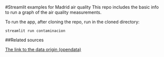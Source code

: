 #Streamlit examples for Madrid air quality
This repo includes the basic info to run a graph of the air quality measurements.

To run the app, after cloning the repo, run in the cloned directory:

````cli 
streamlit run contaminacion
````

##Related sources

[The link to the data origin (opendata)](https://datos.madrid.es/portal/site/egob/menuitem.c05c1f754a33a9fbe4b2e4b284f1a5a0/?vgnextoid=41e01e007c9db410VgnVCM2000000c205a0aRCRD&vgnextchannel=374512b9ace9f310VgnVCM100000171f5a0aRCRD)
